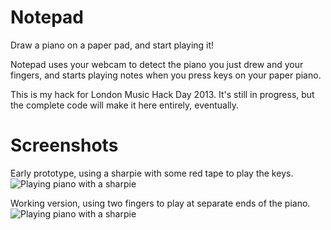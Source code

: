 Notepad
=======

Draw a piano on a paper pad, and start playing it!

Notepad uses your webcam to detect the piano you just drew and your fingers,
and starts playing notes when you press keys on your paper piano.

This is my hack for London Music Hack Day 2013. It's still
in progress, but the complete code will make it here entirely,
eventually.

Screenshots
===========

Early prototype, using a sharpie with some red tape to play the keys.
![Playing piano with a sharpie](https://raw.github.com/VivienBarousse/notepad/master/screenshots/playing_piano.png)

Working version, using two fingers to play at separate ends of the piano.
![Playing piano with a sharpie](https://raw.github.com/VivienBarousse/notepad/master/screenshots/two_fingers_playing.png)
